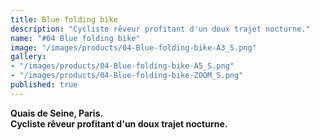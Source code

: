 ```yaml
---
title: Blue folding bike
description: "Cycliste rêveur profitant d'un doux trajet nocturne."
name: "#04 Blue folding bike"
image: "/images/products/04-Blue-folding-bike-A3_S.png"
gallery:
- "/images/products/04-Blue-folding-bike-A5_S.png"
- "/images/products/04-Blue-folding-bike-ZOOM_S.png"
published: true
---
```

**Quais de Seine, Paris.**  
**Cycliste rêveur profitant d'un doux trajet nocturne.**
